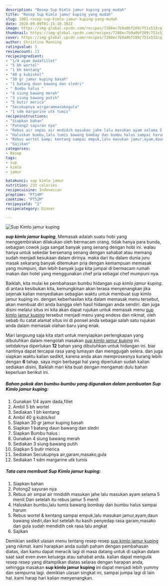 ```yaml
---
description: "Resep Sup Kimlo jamur kuping yang mudah"
title: "Resep Sup Kimlo jamur kuping yang mudah"
slug: 1001-resep-sup-kimlo-jamur-kuping-yang-mudah
date: 2020-09-09T01:15:10.302Z
image: https://img-global.cpcdn.com/recipes/7208ec7b9a0bf209/751x532cq70/sup-kimlo-jamur-kuping-foto-resep-utama.jpg
thumbnail: https://img-global.cpcdn.com/recipes/7208ec7b9a0bf209/751x532cq70/sup-kimlo-jamur-kuping-foto-resep-utama.jpg
cover: https://img-global.cpcdn.com/recipes/7208ec7b9a0bf209/751x532cq70/sup-kimlo-jamur-kuping-foto-resep-utama.jpg
author: Christina Manning
ratingvalue: 3
reviewcount: 13
recipeingredient:
- "1/4 ayam dadafillet"
- "5 bh wortel"
- "1 bh kentang"
- "40 g kubiskol"
- "30 gr jamur kuping basah"
- "1 batang daun bawang dan sledri"
- " Bumbu halus "
- "4 siung bawang merah"
- "3 siung bawang putih"
- "5 butir merica"
- "Secukupnya airgarammasakogula"
- "1 sdm margarine utk tumis"
recipeinstructions:
- "Siapkan bahan"
- "Potong2 sayuran nya"
- "Rebus air smpai air mndidih masukan jahe lalu masukan ayam selama 5 menit Dan setelah itu rebus jamur 5 menit"
- "Haluskan bumbu,lalu tumis bawang bombay dan bumbu halus sampai harum"
- "Rebus wortel &amp; kentang sampai empuk,lalu masukan jamur,ayam,daun bawang sledri,dan kol setelah itu kasih penyedap rasa garam,masako dan gula sudah mendidih cek rasa lalu angkat"
- "Sajikan"
categories:
- Resep
tags:
- sup
- kimlo
- jamur

katakunci: sup kimlo jamur 
nutrition: 233 calories
recipecuisine: Indonesian
preptime: "PT14M"
cooktime: "PT52M"
recipeyield: "2"
recipecategory: Dinner

---
```



![Sup Kimlo jamur kuping](https://img-global.cpcdn.com/recipes/7208ec7b9a0bf209/751x532cq70/sup-kimlo-jamur-kuping-foto-resep-utama.jpg)

<b><i>sup kimlo jamur kuping</i></b>, Memasak adalah suatu hobi yang menggembirakan dilakukan oleh bermacam orang. tidak hanya para bunda, sebagian cowok juga sangat banyak yang senang dengan hobi ini. walau hanya untuk sekedar bersenang senang dengan sahabat atau memang sudah menjadi kesukaan dalam dirinya. maka dari itu dalam dunia juru masak sekarang banyak ditemukan pria dengan kemampuan memasak yang mumpuni, dan lebih banyak juga kita jumpai di bermacam rumah makan dan hotel yang menggunakan chef pria sebagai chef mumpuni nya.

Baiklah, kita mulai ke pembahasan bumbu hidangan <i>sup kimlo jamur kuping</i>. di antara kesibukan kita, kemungkinan akan terasa menyenangkan jika sejenak kalian menyediakan sebagian waktu untuk membuat sup kimlo jamur kuping ini. dengan keberhasilan kita dalam memasak menu tersebut, akan membuat diri anda bangga oleh hasil hidangan anda sendiri. dan juga disini melalui situs ini kita akan dapat rujukan untuk memasak menu <u>sup kimlo jamur kuping</u> tersebut menjadi menu yang endess dan nikmat, oleh sebab itu catat alamat situs ini di ponsel anda sebagai salah satu rujukan anda dalam memasak olahan baru yang enak.




Mari langsung saja kita start untuk menyiapkan perlengkapan yang dibutuhkan dalam mengolah masakan <u><i>sup kimlo jamur kuping</i></u> ini. setidaknya diperlukan <b>12</b> bahan yang dibutuhkan untuk hidangan ini. biar nantinya dapat tercapai rasa yang lumayan dan menggugah selera. dan juga siapkan waktu kalian sedikit, karena anda akan memprosesnya kurang lebih dengan <b>6</b> tahap. saya ingin berbagai hal yang diperlukan sudah kalian sediakan disini, Baiklah mari kita buat dengan mengamati dulu bahan keperluan berikut ini.

<!--inarticleads1-->

##### Bahan pokok dan bumbu-bumbu yang digunakan dalam pembuatan Sup Kimlo jamur kuping:

1. Gunakan 1/4 ayam dada,fillet
1. Ambil 5 bh wortel
1. Sediakan 1 bh kentang
1. Ambil 40 g kubis/kol
1. Siapkan 30 gr jamur kuping basah
1. Siapkan 1 batang daun bawang dan sledri
1. Siapkan  Bumbu halus :
1. Gunakan 4 siung bawang merah
1. Sediakan 3 siung bawang putih
1. Siapkan 5 butir merica
1. Sediakan Secukupnya air,garam,masako,gula
1. Sediakan 1 sdm margarine utk tumis




<!--inarticleads2-->

##### Tata cara membuat Sup Kimlo jamur kuping:

1. Siapkan bahan
1. Potong2 sayuran nya
1. Rebus air smpai air mndidih masukan jahe lalu masukan ayam selama 5 menit Dan setelah itu rebus jamur 5 menit
1. Haluskan bumbu,lalu tumis bawang bombay dan bumbu halus sampai harum
1. Rebus wortel &amp; kentang sampai empuk,lalu masukan jamur,ayam,daun bawang sledri,dan kol setelah itu kasih penyedap rasa garam,masako dan gula sudah mendidih cek rasa lalu angkat
1. Sajikan




Demikian sedikit ulasan menu tentang resep resep <u>sup kimlo jamur kuping</u> yang nikmat. kami harapkan anda sudah paham dengan pembahasan diatas, dan kamu dapat meracik lagi di masa datang untuk di sajikan dalam saat saat even even keluarga atau sahabat anda. kalian dapat mengulik resep resep yang ditampilkan diatas selaras dengan harapan anda, sehingga masakan <b>sup kimlo jamur kuping</b> ini dapat menjadi lebih yummy dan sempurna lagi. demikian ulasan singkat ini, sampai jumpa lagi di lain hal. kami harap hari kalian menyenangkan.
